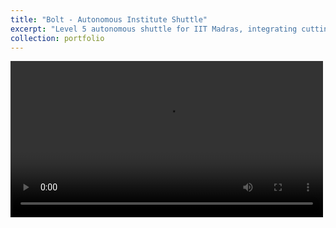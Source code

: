 ```yaml
---
title: "Bolt - Autonomous Institute Shuttle"
excerpt: "Level 5 autonomous shuttle for IIT Madras, integrating cutting-edge perception and planning algorithms for real-world campus deployment.<br/>"
collection: portfolio
---
```


<video id="boltVideo" src="/images/portfolio/BOLT.MOV" controls width="500"></video>

<script>
  const video = document.getElementById('boltVideo');
  video.addEventListener('loadedmetadata', () => {
    video.playbackRate = 2.0; // Set the default playback speed to 2x
  });
</script>
